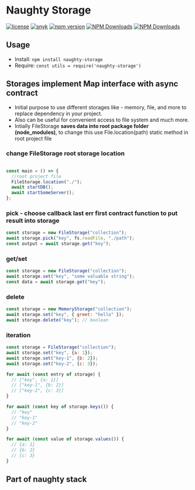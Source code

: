 # Naughty Storage
[![license](https://img.shields.io/badge/license-MIT-blue.svg)](https://github.com/NaughtySora/naughty-storage/blob/master/LICENSE)
[![snyk](https://snyk.io/test/github/NaughtySora/naughty-storage/badge.svg)](https://snyk.io/test/github/NaughtySora/naughty-storage)
[![npm version](https://badge.fury.io/js/naughty-storage.svg)](https://badge.fury.io/js/naughty-storage)
[![NPM Downloads](https://img.shields.io/npm/dm/naughty-storage)](https://www.npmjs.com/package/naughty-storage)
[![NPM Downloads](https://img.shields.io/npm/dt/naughty-storage)](https://www.npmjs.com/package/naughty-storage)
## Usage
- Install: `npm install naughty-storage`
- Require: `const utils = require('naughty-storage')`


## Storages implement Map interface with async contract

- Initial purpose to use different storages like - memory, file, and more to replace dependency in your project.
- Also can be useful for convenient access to file system and much more.
- Intially FileStorage **saves data into root package folder (node_modules)**, to change this use File.location(path) static method in root project file

### change FileStorage root storage location
```js

const main = () => {
  //root project file
  FileStorage.location("./");
  await startDB();
  await startSomeServer();
};
```

### pick - choose callback last err first contract function to put result into storage 

```js
const storage = new FileStorage("collection");
await storage.pick("key", fs.readFile, "./path");
const output = await storage.get("key");
```

### get/set
```js
const storage = new FileStorage("collection");
await storage.set("key", "some valuable string");
const data = await storage.get("key");
```

### delete
```js 
const storage = new MemoryStorage("collection");
await storage.set("key", { greet: "hello" });
await storage.delete("key"); // boolean
```

### iteration
```js 
const storage = FileStorage("collection");
await storage.set("key", {a: 1});
await storage.set("key-1", {b: 2});
await storage.set("key-2", {c: 3});

for await (const entry of storage) {
  // ["key", {a: 1}]
  // ["key-1", {b: 2}]
  // ["key-2", {c: 3}]
}

for await (const key of storage.keys()) {
  // "key"
  // "key-1"
  // "key-2"
}

for await (const value of storage.values()) {
  // {a: 1}
  // {b: 2}
  // {c: 3}
}
```

## Part of naughty stack
